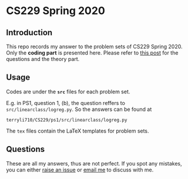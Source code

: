 # CS229 Spring 2020

## Introduction

This repo records my answer to the problem sets of CS229 Spring 2020. Only the **coding part** is presented here. Please refer to [this post](https://terryli710.github.io/2020/06/28/cs229/) for the questions and the theory part.

## Usage

Codes are under the **`src`** files for each problem set. 

E.g. in PS1, question 1, (b), the question reffers to `src/linearclass/logreg.py`. So the answers can be found at

`terryli710/CS229/ps1/src/linearclass/logreg.py`

The `tex` files contain the LaTeX templates for problem sets.

## Questions

These are all my answers, thus are not perfect. If you spot any mistakes, you can either [raise an issue](https://github.com/terryli710/CS229/issues/new) or [email me](li.terry710@gmail.com) to discuss with me.
